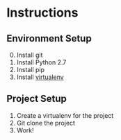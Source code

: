 # Instructions

Environment Setup
-----------------

0. Install git
1. Install Python 2.7
2. Install pip 
3. Install [virtualenv](https://virtualenv.readthedocs.org/en/latest/#)


Project Setup
-------------

1. Create a virtualenv for the project
2. Git clone the project
3. Work!
